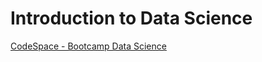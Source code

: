 # Introduction to Data Science

[CodeSpace - Bootcamp Data Science](https://codespaceacademy.com/curso-online-data-science/)
